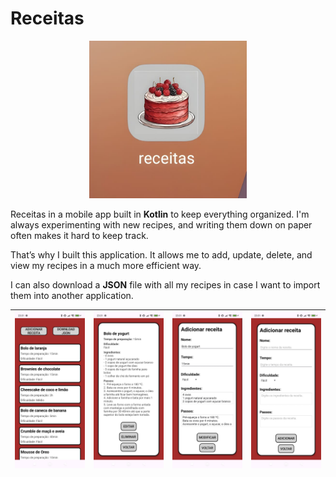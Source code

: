 # Receitas

<p align="center">
  <img src="./images/icon.jpeg" alt="Icon" style="width:50%;">
</p>


Receitas in a mobile app built in **Kotlin** to keep everything organized. I'm always experimenting with new recipes, and writing them down on paper often makes it hard to keep track.

That’s why I built this application. It allows me to add, update, delete, and view my recipes in a much more efficient way.

I can also download a **JSON** file with all my recipes in case I want to import them into another application.

| ![](./images/list.jpeg) | ![](./images/view.jpeg) | ![](./images/update.jpeg) | ![](./images/add.jpeg) |
|---------------|---------------|---------------|---------------|



